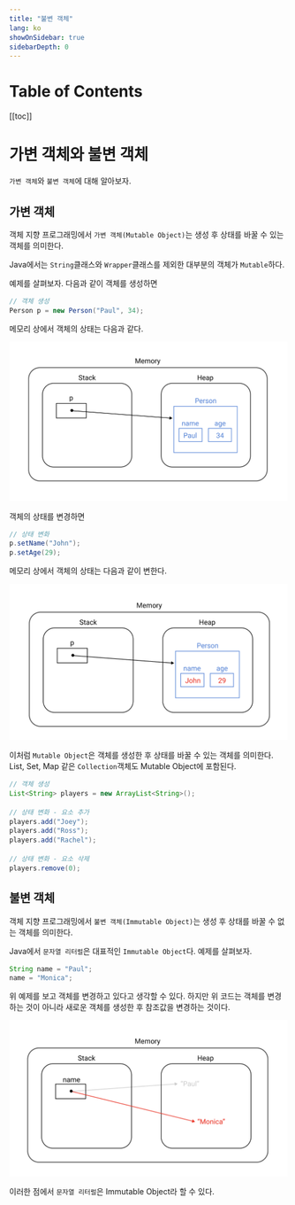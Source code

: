 ```yaml
---
title: "불변 객체"
lang: ko
showOnSidebar: true
sidebarDepth: 0
---
```


# Table of Contents
[[toc]]

# 가변 객체와 불변 객체
`가변 객체`와 `불변 객체`에 대해 알아보자.

## 가변 객체
객체 지향 프로그래밍에서 `가변 객체(Mutable Object)`는 생성 후 상태를 바꿀 수 있는 객체를 의미한다.

Java에서는 `String`클래스와 `Wrapper`클래스를 제외한 대부분의 객체가 `Mutable`하다.

예제를 살펴보자. 다음과 같이 객체를 생성하면
``` java
// 객체 생성
Person p = new Person("Paul", 34);
```
메모리 상에서 객체의 상태는 다음과 같다.

![](./180504_mutable_immutable/1.png)

객체의 상태를 변경하면
``` java
// 상태 변화
p.setName("John");
p.setAge(29);
```
메모리 상에서 객체의 상태는 다음과 같이 변한다.

![](./180504_mutable_immutable/2.png)

이처럼 `Mutable Object`은 객체를 생성한 후 상태를 바꿀 수 있는 객체를 의미한다. List, Set, Map 같은 `Collection`객체도 Mutable Object에 포함된다.
``` java
// 객체 생성
List<String> players = new ArrayList<String>();

// 상태 변화 - 요소 추가
players.add("Joey");
players.add("Ross");
players.add("Rachel");

// 상태 변화 - 요소 삭제
players.remove(0);
```


## 불변 객체
객체 지향 프로그래밍에서 `불변 객체(Immutable Object)`는 생성 후 상태를 바꿀 수 없는 객체를 의미한다.

Java에서 `문자열 리터럴`은 대표적인 `Immutable Object`다. 예제를 살펴보자.
``` java
String name = "Paul";
name = "Monica";
```
위 예제를 보고 객체를 변경하고 있다고 생각할 수 있다. 하지만 위 코드는 객체를 변경하는 것이 아니라 새로운 객체를 생성한 후 참조값을 변경하는 것이다.

![](./180504_mutable_immutable/3.png)

이러한 점에서 `문자열 리터럴`은 Immutable Object라 할 수 있다. 
